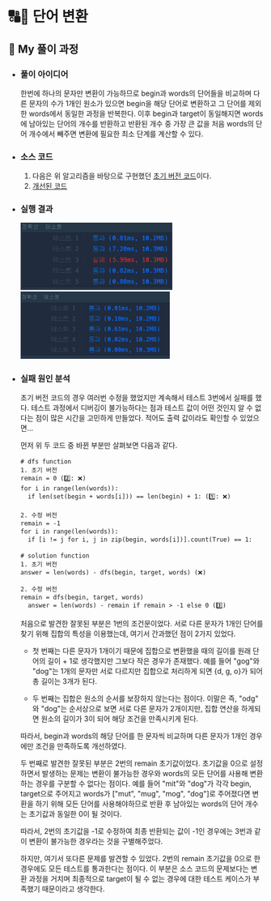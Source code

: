 # 🔠🔄 단어 변환

## 🔸 My 풀이 과정

- ### 풀이 아이디어

  한번에 하나의 문자만 변환이 가능하므로 begin과 words의 단어들을 비교하며 다른 문자의 수가 1개인 원소가 있으면 begin을 해당 단어로 변환하고 그 단어를 제외한 words에서 동일한 과정을 반복한다. 이후 begin과 target이 동일해지면 words에 남아있는 단어의 개수를 반환하고 반환된 개수 중 가장 큰 값을 처음 words의 단어 개수에서 빼주면 변환에 필요한 최소 단계를 계산할 수 있다.

- ### 소스 코드

  1.  다음은 위 알고리즘을 바탕으로 구현했던 [초기 버전 코드](word_conversion_init.py)이다.
  2.  [개선된 코드](word_conversion.py)

- ### 실행 결과

  <img src="../img/word_conversion_fail.png" alt="단어 변환 실패 결과" width="300px">
  <img src="../img/word_conversion_success.png" alt="단어 변환 성공 결과" width="295px">

- ### 실패 원인 분석

  초기 버전 코드의 경우 여러번 수정을 했었지만 계속해서 테스트 3번에서 실패를 했다. 테스트 과정에서 디버깅이 불가능하다는 점과 테스트 값이 어떤 것인지 알 수 없다는 점이 많은 시간을 고민하게 만들었다. 적어도 출력 값이라도 확인할 수 있었으면...<br>

  먼저 위 두 코드 중 바뀐 부분만 살펴보면 다음과 같다.

      # dfs function
      1. 초기 버전
      remain = 0 (2️⃣: ❌)
      for i in range(len(words)):
        if len(set(begin + words[i])) == len(begin) + 1: (1️⃣: ❌)

      2. 수정 버전
      remain = -1
      for i in range(len(words)):
        if [i != j for i, j in zip(begin, words[i])].count(True) == 1:

      # solution function
      1. 초기 버전
      answer = len(words) - dfs(begin, target, words) (❌)

      2. 수정 버전
      remain = dfs(begin, target, words)
        answer = len(words) - remain if remain > -1 else 0 (3️⃣)

  처음으로 발견한 잘못된 부분은 1번의 조건문이었다. 서로 다른 문자가 1개인 단어를 찾기 위해 집합의 특성을 이용했는데, 여기서 간과했던 점이 2가지 있었다.<br>

  - 첫 번째는 다른 문자가 1개이기 때문에 집합으로 변환했을 때의 길이를 원래 단어의 길이 + 1로 생각했지만 그보다 작은 경우가 존재했다. 예를 들어 "gog"와 "dog"는 1개의 문자만 서로 다르지만 집합으로 처리하게 되면 {d, g, o}가 되어 총 길이는 3개가 된다.<br>

  - 두 번째는 집합은 원소의 순서를 보장하지 않는다는 점이다. 이말은 즉, "odg" 와 "dog"는 순서상으로 보면 서로 다른 문자가 2개이지만, 집합 연산을 하게되면 원소의 길이가 3이 되어 해당 조건을 만족시키게 된다.<br>

  따라서, begin과 words의 해당 단어를 한 문자씩 비교하며 다른 문자가 1개인 경우에만 조건을 만족하도록 개선하였다.<br>

  두 번째로 발견한 잘못된 부분은 2번의 remain 초기값이었다. 초기값을 0으로 설정하면서 발생하는 문제는 변환이 불가능한 경우와 words의 모든 단어를 사용해 변환하는 경우를 구분할 수 없다는 점이다. 예를 들어 "mit"와 "dog"가 각각 begin, target으로 주어지고 words가 ["mut", "mug", "mog", "dog"]로 주어졌다면 변환을 하기 위해 모든 단어를 사용해야하므로 반환 후 남아있는 words의 단어 개수는 초기값과 동일한 0이 될 것이다.<br>

  따라서, 2번의 초기값을 -1로 수정하여 최종 반환되는 값이 -1인 경우에는 3번과 같이 변환이 불가능한 경우라는 것을 구별해주었다.<br>

  하지만, 여기서 또다른 문제를 발견할 수 있었다. 2번의 remain 초기값을 0으로 한 경우에도 모든 테스트를 통과한다는 점이다. 이 부분은 소스 코드의 문제보다는 변환 과정을 거치며 최종적으로 target이 될 수 없는 경우에 대한 테스트 케이스가 부족했기 때문이라고 생각한다.
